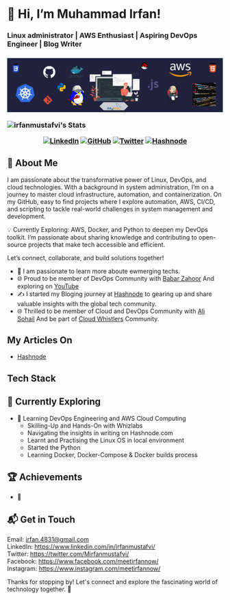 <h1>👋 Hi, I’m Muhammad Irfan!</h1>
<h3> Linux administrator | AWS Enthusiast | Aspiring DevOps Engineer | Blog Writer<h3/>

![logo](https://github.com/irfanmustafvi/irfanmustafvi/blob/main/Untitled%20design%20(1).png)



![irfanmustafvi's Stats](https://github-readme-stats.vercel.app/api?username=irfanmustafvi&theme=vue-dark&show_icons=true&hide_border=true&count_private=true)

<p align="center">
	<a href="https://www.linkedin.com/in/irfanmustafvi"><img src="https://img.shields.io/badge/LinkedIn--_.svg?style=social&logo=linkedin" alt="LinkedIn"></a>  
  <a href="https://github.com/irfanmustafvi"><img src="https://img.shields.io/github/followers/irfanmustafvi.svg?label=GitHub&style=social" alt="GitHub"></a>  
  <a href="https://twitter.com/Mirfanmustafvi"><img src="https://img.shields.io/twitter/follow/Mirfanmustafvi?label=@Mirfanmustafvi&style=social" alt="Twitter"></a> 
  <a href="https://hashnode.com/@irfanmustafvi"><img src="https://img.shields.io/badge/Hashnode--_.svg?style=social&logo=hashnode" alt="Hashnode"></a>
 </p>
  

## 🚀 About Me

I am passionate about the transformative power of Linux, DevOps, and cloud technologies. With a background in system administration, I’m on a journey to master cloud infrastructure, automation, and containerization. On my GitHub, easy to find projects where I explore automation, AWS, CI/CD, and scripting to tackle real-world challenges in system management and development.

💡 Currently Exploring: AWS, Docker, and Python to deepen my DevOps toolkit. I’m passionate about sharing knowledge and contributing to open-source projects that make tech accessible and efficient.




Let’s connect, collaborate, and build solutions together!
- 📝 I am passionate to learn more aboute ewmerging techs.  
- 🌐 Proud to be member of DevOps Community with [Babar Zahoor](https://babarzahoor.com/) And exploring on [YouTube](https://www.youtube.com/babarzahoor)
- ✍️ I started my Bloging journey at [Hashnode](https://hashnode.com/@irfanmustafvi) to gearing up and share valuable insights with the global tech community.
- 🌐 Thrilled to be member of Cloud and DevOps Community with [Ali Sohail](https://www.linkedin.com/in/alisohailit/) And be part of [Cloud Whistlers](https://www.linkedin.com/newsletters/cloud-engineer-journey-7172952781685792769/) Community.
  

## My Articles On
- [Hashnode](https://hashnode.com/@irfanmustafvi)


## Tech Stack



## 🌱 Currently Exploring

- 🚀 Learning DevOps Engineering and AWS Cloud Computing
  - Skilling-Up and Hands-On with Whizlabs
  - Navigating the insights in writing on Hashnode.com
  - Learnt and Practising the Linux OS in local environment
  - Started the Python
  - Learning Docker, Docker-Compose & Docker builds process 

 ## 🏆 Achievements

- 🌟 


## 📬 Get in Touch 

Email: irfan.4831@gmail.com \
LinkedIn: https://www.linkedin.com/in/irfanmustafvi/ \
Twitter: https://twitter.com/Mirfanmustafvi/ \
Facebook: https://www.facebook.com/meetirfannow/ \
Instagram: https://www.instagram.com/meetirfannow/


Thanks for stopping by! Let's connect and explore the fascinating world of technology together. 🚀



<!--

Here are some ideas to get you started:

- 🔭 I’m currently working on ...
- 🌱 I’m currently learning ...
- 👯 I’m looking to collaborate on ...
- 🤔 I’m looking for help with ...
- 💬 Ask me about ...
- 📫 How to reach me: ...
- 😄 Pronouns: ...
- ⚡ Fun fact: ...
-->


